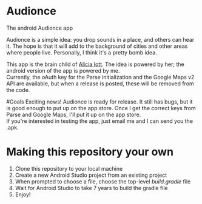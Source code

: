 # Audionce
The android Audionce app

Audionce is a simple idea: you drop sounds in a place, and others can hear it. The hope is that it will add to the background of cities and other areas where people live. Personally, I think it's a pretty bomb idea.

This app is the brain child of <a href="https://github.com/iciaio">Alicia Iott</a>. The idea is powered by her; the android version of the app is powered by me.<br/>
Currently, the oAuth key for the Parse initialization and the Google Maps v2 API are available, but when a release is posted, these will be removed from the code.

#Goals
Exciting news! Audionce is ready for release. It still has bugs, but it is good enough to put up on the app store. Once I get the correct keys from Parse and Google Maps, I'll put it up on the app store.<br/>
If you're interested in testing the app, just email me and I can send you the .apk.

# Making this repository your own
<ol>
  <li>Clone this repository to your local machine</li>
  <li>Create a new Android Studio project from an existing project</li>
  <li>When prompted to choose a file, choose the top-level <i>build.gradle</i> file</li>
  <li>Wait for Android Studio to take 7 years to build the gradle file</li>
  <li>Enjoy!</li>
</ol>

